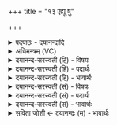 +++
title = "१३ एह्यू षु"

+++
<details><summary>पदपाठः - दयानन्दादि</summary>

आ। इ॒हि॒। ऊँ॒ इत्यूँ॑। सु। ब्रवा॑णि। ते॒। अग्ने॑। इ॒त्था। इत॑राः। गिरः॑। ए॒भिः। व॒र्द्धा॒से॒। इन्दु॑भि॒रितीन्दु॑ऽभिः। १३।
</details>

<details><summary>अधिमन्त्रम् (VC)</summary>

- अग्निर्देवता
- भारद्वाज ऋषिः
- विराड्गायत्री
- षड्जः
</details>

<details><summary>दयानन्द-सरस्वती (हि) - विषयः</summary>

विद्वानों को क्या करना चाहिये, इस विषय को अगले मन्त्र में कहा है ॥
</details>

<details><summary>दयानन्द-सरस्वती (हि) - पदार्थः</summary>

पदार्थान्वयभाषाः -  हे (अग्ने) प्रकाशित बुद्धिवाले विद्वन् ! मैं (इत्था) इस हेतु से (ते) आप के लिये (इतराः) जिन को तुम ने नहीं जाना है, उन (गिरः) वाणियों का (सु, ब्रवाणि) सुन्दर प्रकार से उपदेश करूँ कि जिस से आप इन वाणियों को (आ, इहि) अच्छे प्रकार प्राप्त हूजिये (उ) और (एभिः) इन (इन्दुभिः) जलादि पदार्थों से (वर्द्धासे) वृद्धि को प्राप्त हूजिये ॥१३ ॥
</details>

<details><summary>दयानन्द-सरस्वती (हि) - भावार्थः</summary>

भावार्थभाषाः -  जिस शिक्षा से विद्यार्थी लोग विज्ञान से बढ़ें, उसी शिक्षा का विद्वान् लोग उपदेश किया करें ॥१३ ॥
</details>

<details><summary>दयानन्द-सरस्वती (सं) - विषयः</summary>

विद्वद्भिः किं कार्यमित्याह ॥
</details>

<details><summary>दयानन्द-सरस्वती (सं) - पदार्थः</summary>

पदार्थान्वयभाषाः -  हे अग्नेऽहमित्था त इतरा गिरः सु ब्रवाणि यतस्त्वमेता एहि उ एभिरिन्दुभिर्वर्द्धासे ॥१३।
</details>

<details><summary>दयानन्द-सरस्वती (सं) - भावार्थः</summary>

भावार्थभाषाः -  यया शिक्षया विद्यार्थिनो विज्ञानेन वर्द्धेरँस्तामेव विद्वांस उपदिशेयुः ॥१३ ॥
</details>

<details><summary>सविता जोशी ← दयानन्दः (म) - भावार्थः</summary>

भावार्थभाषाः -  ज्या शिक्षणाने विद्यार्थ्यांचे विज्ञान वाढते. त्याच शिक्षणाचा विद्वान लोकांनी उपदेश करावा.
</details>
